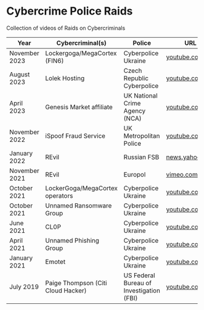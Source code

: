 # Cybercrime Police Raids
Collection of videos of Raids on Cybercriminals

| Year | Cybercriminal(s) | Police | URL |
|---|---|---|---|
| November 2023 | Lockergoga/MegaCortex (FIN6) | Cyberpolice Ukraine | [youtube.com](https://www.youtube.com/watch?v=8yLtHCbnF44) |
| August 2023 | Lolek Hosting | Czech Republic Cyberpolice | [youtube.com](https://www.youtube.com/watch?v=FADLWqApRWU) |
| April 2023 | Genesis Market affiliate | UK National Crime Agency (NCA) | [youtube.com](https://www.youtube.com/watch?v=ZwkjF_RT3c8) |
| November 2022 | iSpoof Fraud Service | UK Metropolitan Police | [youtube.com](https://www.youtube.com/watch?v=rxMMnyNVWJI) |
| January 2022 | REvil | Russian FSB | [news.yahoo.com](https://uk.news.yahoo.com/russia-arrests-alleged-members-ransomware-175208182.html) |
| November 2021 | REvil | Europol | [vimeo.com](https://vimeo.com/643523191)|
| October 2021 | LockerGoga/MegaCortex operators | Cyberpolice Ukraine | [youtube.com](https://www.youtube.com/watch?v=_bkuz1hobs8) |
| October 2021 | Unnamed Ransomware Group | Cyberpolice Ukraine | [youtube.com](https://www.youtube.com/watch?v=I20faI87Qgs) |
| June 2021 | CL0P | Cyberpolice Ukraine | [youtube.com](https://www.youtube.com/watch?v=PqGaZgepNTE) |
| April 2021 | Unnamed Phishing Group | Cyberpolice Ukraine | [youtube.com](https://www.youtube.com/watch?v=iBV0qmzhONs) |
| January 2021 | Emotet | Cyberpolice Ukraine | [youtube.com](https://www.youtube.com/watch?v=_BLOmClsSpc) |
| July 2019 | Paige Thompson (Citi Cloud Hacker) | US Federal Bureau of Investigation (FBI) | [youtube.com](https://www.youtube.com/watch?v=UwKndbRMhLM) |
